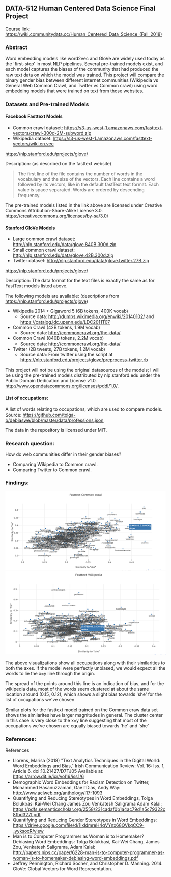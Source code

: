 ## DATA-512 Human Centered Data Science Final Project 
Course link: https://wiki.communitydata.cc/Human_Centered_Data_Science_(Fall_2018)

### Abstract

Word embedding models like word2vec and GloVe are widely used today as the 'first-step' in most NLP pipelines. Several pre-trained models exist, and each model captures the biases of the community that had produced the raw text data on which the model was trained. This project will compare the binary gender bias between different internet communities (Wikipedia vs General Web Common Crawl, and Twitter vs Common crawl) using word embedding models that were trained on text from those websites.

### Datasets and Pre-trained Models

#### Facebook Fasttext Models
- Common crawl dataset: https://s3-us-west-1.amazonaws.com/fasttext-vectors/crawl-300d-2M-subword.zip
- Wikipedia dataset: https://s3-us-west-1.amazonaws.com/fasttext-vectors/wiki.en.vec

https://nlp.stanford.edu/projects/glove/

Description: (as described on the fasttext website)
>The first line of the file contains the number of words in the vocabulary and the size of the vectors. Each line contains a word followed by its vectors, like in the default fastText text format. Each value is space separated. Words are ordered by descending frequency.

The pre-trained models listed in the link above are licensed under Creative Commons Attribution-Share-Alike License 3.0. https://creativecommons.org/licenses/by-sa/3.0/


#### Stanford GloVe Models
- Large common crawl dataset: http://nlp.stanford.edu/data/glove.840B.300d.zip
- Small common crawl dataset: http://nlp.stanford.edu/data/glove.42B.300d.zip
- Twitter dataset: http://nlp.stanford.edu/data/glove.twitter.27B.zip

https://nlp.stanford.edu/projects/glove/

Description:
The data format for the text files is exactly the same as for FastText models listed above.

The following models are available: (descriptions from https://nlp.stanford.edu/projects/glove)
- Wikipedia 2014 + Gigaword 5 (6B tokens, 400K vocab)
  - Source data: http://dumps.wikimedia.org/enwiki/20140102/ and https://catalog.ldc.upenn.edu/LDC2011T07
- Common Crawl (42B tokens, 1.9M vocab)
  - Source data: http://commoncrawl.org/the-data/
- Common Crawl (840B tokens, 2.2M vocab)
  - Source data: http://commoncrawl.org/the-data/
- Twitter (2B tweets, 27B tokens, 1.2M vocab)
  - Source data: From twitter using the script at https://nlp.stanford.edu/projects/glove/preprocess-twitter.rb

This project will not be using the original datasources of the models; I will be using the pre-trained models distributed by nlp.stanford.edu under the Public Domain Dedication and License v1.0. http://www.opendatacommons.org/licenses/pddl/1.0/.

#### List of occupations:

A list of words relating to occupations, which are used to compare models.
Source: https://github.com/tolga-b/debiaswe/blob/master/data/professions.json, 

The data in the repository is licensed under MIT.

### Research question:

How do web communities differ in their gender biases? 
 - Comparing Wikipedia to Common crawl.
 - Comparing Twitter to Common crawl.

### Findings:

![](./images/ft-cc.png)
![](./images/ft-wiki.png)

The above visualizations show all occupations along with their similarities to both the axes.
If the model were perfectly unbiased, we would expect all the words to lie the x=y line through the origin.

The spread of the points around this line is an indication of bias, and for the wikipedia data, most of the words seem clustered at about the same location around (0.15, 0.12), which shows a slight bias towards 'she' for the list of occupations we've chosen.

Similar plots for the fasttext model trained on the Common craw data set shows the similarites have larger magnitudes in general. The cluster center in this case is very close to the x=y line suggesting that most of the occupations we've chosen are equally biased towards 'he' and 'she'

### References:

References

- Llorens, Marisa (2018) "Text Analytics Techniques in the Digital World: Word Embeddings and Bias," Irish Communication Review: Vol. 16: Iss. 1, Article 6. doi:10.21427/D7TJ05 Available at: https://arrow.dit.ie/icr/vol16/iss1/6
- Demographic Word Embeddings for Racism Detection on Twitter, Mohammed Hasanuzzaman, Gae ̈l Dias, Andy Way: http://www.aclweb.org/anthology/I17-1093
- Quantifying and Reducing Stereotypes in Word Embeddings, Tolga Bolukbasi Kai-Wei Chang James Zou Venkatesh Saligrama Adam Kalai: https://pdfs.semanticscholar.org/2558/231cadaf0b1a4ac79d1a5c79322c8fbd327f.pdf
- Quantifying and Reducing Gender Stereotypes in Word Embeddings: https://drive.google.com/file/d/1IxIdmreH4qVYnx68QVkqCC9-_yyksoxR/view
- Man is to Computer Programmer as Woman is to Homemaker? Debiasing Word Embeddings: Tolga Bolukbasi, Kai-Wei Chang, James Zou, Venkatesh Saligrama, Adam Kalai: http://papers.nips.cc/paper/6228-man-is-to-computer-programmer-as-woman-is-to-homemaker-debiasing-word-embeddings.pdf
- Jeffrey Pennington, Richard Socher, and Christopher D. Manning. 2014. GloVe: Global Vectors for Word Representation.


